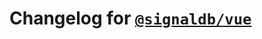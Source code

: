 # Changelog for [`@signaldb/vue`](https://www.npmjs.com/package/@signaldb/vue)

<!--@include: ../../../packages/reactivity-adapters/vue/CHANGELOG.md{10,}-->
